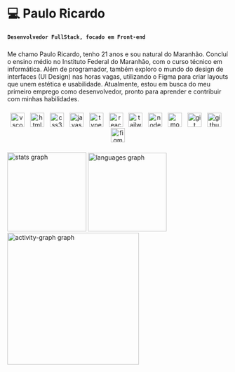 <h1 align="left">💻 Paulo Ricardo</h1> 

**`Desenvolvedor FullStack, focado em Front-end`**

###

<p align="left">Me chamo Paulo Ricardo, tenho 21 anos e sou natural do Maranhão. Concluí o ensino médio no Instituto Federal do Maranhão, com o curso técnico em informática. Além de programador, também exploro o mundo do design de interfaces (UI Design) nas horas vagas, utilizando o Figma para criar layouts que unem estética e usabilidade. Atualmente, estou em busca do meu primeiro emprego como desenvolvedor, pronto para aprender e contribuir com minhas habilidades.</p>

###

<div align="center">
  <img src="https://img.shields.io/badge/Visual Studio Code-007ACC?logo=visualstudiocode&logoColor=white&style=for-the-badge" height="32" alt="vscode logo"  />
  <img width="5" />
  <img src="https://img.shields.io/badge/HTML5-E34F26?logo=html5&logoColor=white&style=for-the-badge" height="32" alt="html5 logo"  />
  <img width="5" />
  <img src="https://img.shields.io/badge/CSS3-1572B6?logo=css3&logoColor=white&style=for-the-badge" height="32" alt="css3 logo"  />
  <img width="5" />
  <img src="https://img.shields.io/badge/JavaScript-F7DF1E?logo=javascript&logoColor=black&style=for-the-badge" height="32" alt="javascript logo"  />
  <img width="5" />
  <img src="https://img.shields.io/badge/TypeScript-3178C6?logo=typescript&logoColor=white&style=for-the-badge" height="32" alt="typescript logo"  />
  <img width="5" />
  <img src="https://img.shields.io/badge/React-61DAFB?logo=react&logoColor=black&style=for-the-badge" height="32" alt="react logo"  />
  <img width="5" />
  <img src="https://img.shields.io/badge/Tailwind CSS-06B6D4?logo=tailwindcss&logoColor=black&style=for-the-badge" height="32" alt="tailwindcss logo"  />
  <img width="5" />
  <img src="https://img.shields.io/badge/Node.js-339933?logo=nodedotjs&logoColor=white&style=for-the-badge" height="32" alt="nodejs logo"  />
  <img width="5" />
  <img src="https://img.shields.io/badge/MongoDB-47A248?logo=mongodb&logoColor=white&style=for-the-badge" height="32" alt="mongodb logo"  />
  <img width="5" />
  <img src="https://img.shields.io/badge/Git-F05032?logo=git&logoColor=white&style=for-the-badge" height="32" alt="git logo"  />
  <img width="5" />
  <img src="https://img.shields.io/badge/GitHub-181717?logo=github&logoColor=white&style=for-the-badge" height="32" alt="github logo"  />
  <img width="5" />
  <img src="https://img.shields.io/badge/Figma-F24E1E?logo=figma&logoColor=white&style=for-the-badge" height="32" alt="figma logo"  />
</div>

###

<div align="left">
  <img src="https://github-readme-stats.vercel.app/api?username=pauloricardoprogramador&hide_title=false&hide_rank=false&show_icons=true&include_all_commits=true&count_private=true&disable_animations=false&theme=apprentice&locale=en&hide_border=true&order=1&custom_title=Paulo%20Ricardo" height="180" alt="stats graph"  />
  <img src="https://github-readme-stats.vercel.app/api/top-langs?username=pauloricardoprogramador&locale=en&hide_title=false&layout=compact&card_width=320&langs_count=4&theme=apprentice&hide_border=true&order=2" height="179" alt="languages graph"  />
  <img src="https://github-readme-activity-graph.vercel.app/graph?username=pauloricardoprogramador&radius=16&theme=monokai&area=true&order=5&hide_border=true&hide_title=false&custom_title=Minhas%20contribui%C3%A7%C3%B5es" height="300" alt="activity-graph graph"  />
</div>

###

